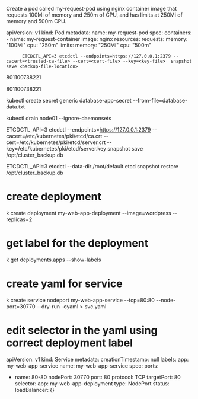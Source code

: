 Create a pod called my-request-pod using nginx container image that requests 100Mi of memory and 250m of CPU, and has limits at 250Mi of memory and 500m CPU.

apiVersion: v1
kind: Pod
metadata:
  name: my-request-pod
spec:
  containers:
    - name: my-request-container
      image: nginx
      resources:
        requests:
          memory: "100Mi"
          cpu: "250m"
        limits:
          memory: "250Mi"
          cpu: "500m"
          
          
          ETCDCTL_API=3 etcdctl --endpoints=https://127.0.0.1:2379 --cacert=<trusted-ca-file> --cert=<cert-file> --key=<key-file>  snapshot save <backup-file-location>
          
          
801100738221

801100738221





kubectl create secret generic database-app-secret --from-file=database-data.txt

kubectl drain node01 --ignore-daemonsets



ETCDCTL_API=3 etcdctl --endpoints=https://127.0.0.1:2379 --cacert=/etc/kubernetes/pki/etcd/ca.crt --cert=/etc/kubernetes/pki/etcd/server.crt --key=/etc/kubernetes/pki/etcd/server.key snapshot save /opt/cluster_backup.db


ETCDCTL_API=3 etcdctl --data-dir /root/default.etcd snapshot restore /opt/cluster_backup.db



# create deployment
k create deployment my-web-app-deployment --image=wordpress --replicas=2

# get label for the deployment
k get deployments.apps --show-labels

# create yaml for service
k create service nodeport my-web-app-service --tcp=80:80 --node-port=30770 --dry-run -oyaml > svc.yaml

# edit selector in the yaml using correct deployment label
apiVersion: v1
kind: Service
metadata:
  creationTimestamp: null
  labels:
    app: my-web-app-service
  name: my-web-app-service
spec:
  ports:
  - name: 80-80
    nodePort: 30770
    port: 80
    protocol: TCP
    targetPort: 80
  selector:
    app: my-web-app-deployment
  type: NodePort
status:
  loadBalancer: {}
